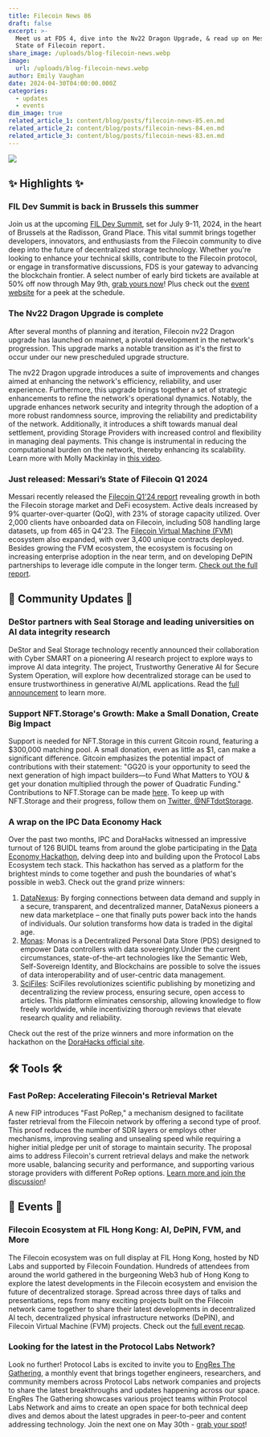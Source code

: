 ```yaml
---
title: Filecoin News 86
draft: false
excerpt: >-
  Meet us at FDS 4, dive into the Nv22 Dragon Upgrade, & read up on Messari’s
  State of Filecoin report.
share_image: /uploads/blog-filecoin-news.webp
image:
  url: /uploads/blog-filecoin-news.webp
author: Emily Vaughan
date: 2024-04-30T04:00:00.000Z
categories:
  - updates
  - events
dim_image: true
related_article_1: content/blog/posts/filecoin-news-85.en.md
related_article_2: content/blog/posts/filecoin-news-84.en.md
related_article_3: content/blog/posts/filecoin-news-83.en.md
---
```


![](/uploads/Filecoin-News-86.webp)

## ✨ Highlights ✨

### FIL Dev Summit is back in Brussels this summer

Join us at the upcoming [FIL Dev Summit](https://www.fildev.io/FDS-4), set for July 9-11, 2024, in the heart of Brussels at the Radisson, Grand Place. This vital summit brings together developers, innovators, and enthusiasts from the Filecoin community to dive deep into the future of decentralized storage technology. Whether you're looking to enhance your technical skills, contribute to the Filecoin protocol, or engage in transformative discussions, FDS is your gateway to advancing the blockchain frontier. A select number of early bird tickets are available at 50% off now through May 9th, [grab yours now](https://lu.ma/FDS-4)! Plus check out the [event website](https://www.fildev.io/FDS-4) for a peek at the schedule.

### The Nv22 Dragon Upgrade is complete

After several months of planning and iteration, Filecoin nv22 Dragon upgrade has launched on mainnet, a pivotal development in the network's progression. This upgrade marks a notable transition as it's the first to occur under our new prescheduled upgrade structure.

The nv22 Dragon upgrade introduces a suite of improvements and changes aimed at enhancing the network's efficiency, reliability, and user experience. Furthermore, this upgrade brings together a set of strategic enhancements to refine the network's operational dynamics. Notably, the upgrade enhances network security and integrity through the adoption of a more robust randomness source, improving the reliability and predictability of the network. Additionally, it introduces a shift towards manual deal settlement, providing Storage Providers with increased control and flexibility in managing deal payments. This change is instrumental in reducing the computational burden on the network, thereby enhancing its scalability. Learn more with Molly Mackinlay in [this video](https://twitter.com/FilFoundation/status/1783528536252236046).

### Just released: Messari’s State of Filecoin Q1 2024

Messari recently released the [Filecoin Q1'24 report](https://messari.io/report/state-of-filecoin-q1-2024?utm_medium=organic_social&utm_source=twitter_messari&utm_campaign=state_of_filecoin_q1_2024) revealing growth in both the Filecoin storage market and DeFi ecosystem. Active deals increased by 9% quarter-over-quarter (QoQ), with 23% of storage capacity utilized. Over 2,000 clients have onboarded data on Filecoin, including 508 handling large datasets, up from 465 in Q4'23. The [Filecoin Virtual Machine (FVM)](http://fvm.filecoin.io/) ecosystem also expanded, with over 3,400 unique contracts deployed. Besides growing the FVM ecosystem, the ecosystem is focusing on increasing enterprise adoption in the near term, and on developing DePIN partnerships to leverage idle compute in the longer term. [Check out the full report](https://messari.io/report/state-of-filecoin-q1-2024?utm_medium=organic_social&utm_source=twitter_messari&utm_campaign=state_of_filecoin_q1_2024). 

## 🤝 Community Updates 🤝

### DeStor partners with Seal Storage and leading universities on AI data integrity research

DeStor and Seal Storage technology recently announced their collaboration with Cyber SMART on a pioneering AI research project to explore ways to improve AI data integrity. The project, Trustworthy Generative AI for Secure System Operation, will explore how decentralized storage can be used to ensure trustworthiness in generative AI/ML applications. Read the [full announcement](https://destor.com/resources/news/seal-storage-filecoin-destor-ai-data-integrity-project) to learn more.

### Support NFT.Storage's Growth: Make a Small Donation, Create Big Impact

Support is needed for NFT.Storage in this current Gitcoin round, featuring a $300,000 matching pool. A small donation, even as little as $1, can make a significant difference. Gitcoin emphasizes the potential impact of contributions with their statement: "GG20 is your opportunity to seed the next generation of high impact builders—to Fund What Matters to YOU & get your donation multiplied through the power of Quadratic Funding." Contributions to NFT.Storage can be made [here](https://explorer.gitcoin.co). To keep up with NFT.Storage and their progress, follow them on [Twitter, @NFTdotStorage](https://twitter.com/NFTdotStorage).

### A wrap on the IPC Data Economy Hack

Over the past two months, IPC and DoraHacks witnessed an impressive turnout of 126 BUIDL teams from around the globe participating in the [Data Economy Hackathon](https://dorahacks.io/hackathon/filecoin-data-economy/results), delving deep into and building upon the Protocol Labs Ecosystem tech stack. This hackathon has served as a platform for the brightest minds to come together and push the boundaries of what's possible in web3. Check out the grand prize winners: 

1. [DataNexus](https://dorahacks.io/buidl/11174): By forging connections between data demand and supply in a secure, transparent, and decentralized manner, DataNexus pioneers a new data marketplace – one that finally puts power back into the hands of individuals. Our solution transforms how data is traded in the digital age. 
2. [Monas](https://dorahacks.io/buidl/10787): Monas is a Decentralized Personal Data Store (PDS) designed to empower Data controllers with data sovereignty.Under the current circumstances, state-of-the-art technologies like the Semantic Web, Self-Sovereign Identity, and Blockchains are possible to solve the issues of data interoperability and of user-centric data management.
3. [SciFiles](https://dorahacks.io/buidl/10846): SciFiles revolutionizes scientific publishing by monetizing and decentralizing the review process, ensuring secure, open access to articles. This platform eliminates censorship, allowing knowledge to flow freely worldwide, while incentivizing thorough reviews that elevate research quality and reliability.

Check out the rest of the prize winners and more information on the hackathon on the [DoraHacks official site](https://dorahacks.io/hackathon/filecoin-data-economy/results).

## 🛠️ Tools 🛠️

### Fast PoRep: Accelerating Filecoin's Retrieval Market

A new FIP introduces "Fast PoRep," a mechanism designed to facilitate faster retrieval from the Filecoin network by offering a second type of proof. This proof reduces the number of SDR layers or employs other mechanisms, improving sealing and unsealing speed while requiring a higher initial pledge per unit of storage to maintain security. The proposal aims to address Filecoin's current retrieval delays and make the network more usable, balancing security and performance, and supporting various storage providers with different PoRep options. [Learn more and join the discussion](https://github.com/filecoin-project/FIPs/discussions/988)!

## 🎉 Events 🎉

### Filecoin Ecosystem at FIL Hong Kong: AI, DePIN, FVM, and More

The Filecoin ecosystem was on full display at FIL Hong Kong, hosted by ND Labs and supported by Filecoin Foundation. Hundreds of attendees from around the world gathered in the burgeoning Web3 hub of Hong Kong to explore the latest developments in the Filecoin ecosystem and envision the future of decentralized storage. Spread across three days of talks and presentations, reps from many exciting projects built on the Filecoin network came together to share their latest developments in decentralized AI tech, decentralized physical infrastructure networks (DePIN), and Filecoin Virtual Machine (FVM) projects. Check out the [full event recap](https://fil.org/blog/filecoin-ecosystem-shines-at-fil-hong-kong-ai-depin-fvm-and-more/?utm_source=upload.fil.org&utm_medium=referral&utm_campaign=decentralizing-environmental-data-filecoin-ecosystem-efforts-to-safeguard-our-planet-s-future).

### Looking for the latest in the Protocol Labs Network? 

Look no further! Protocol Labs is excited to invite you to [EngRes The Gathering](https://lu.ma/engres-the-gathering-05-2024), a monthly event that brings together engineers, researchers, and community members across Protocol Labs network companies and projects to share the latest breakthroughs and updates happening across our space. ​EngRes The Gathering showcases various project teams within Protocol Labs Network and aims to create an open space for both technical deep dives and demos about the latest upgrades in peer-to-peer and content addressing technology. Join the next one on May 30th - [grab your spot](https://lu.ma/engres-the-gathering-05-2024)!
